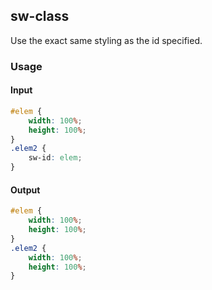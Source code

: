 ## sw-class
Use the exact same styling as the id specified.

### Usage

#### Input
```css
#elem {
    width: 100%;
    height: 100%;
}
.elem2 {
    sw-id: elem;
}
```
#### Output
```css
#elem {
    width: 100%;
    height: 100%;
}
.elem2 {
    width: 100%;
    height: 100%;
}
```